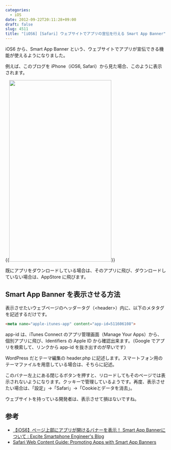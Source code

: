 ```yaml
---
categories:
  - iOS
date: 2012-09-22T20:11:28+09:00
draft: false
slug: 4511
title: "[iOS6] [Safari] ウェブサイトでアプリの宣伝を行える Smart App Banner"
---
```


iOS6 から、Smart App Banner という、ウェブサイトでアプリが宣伝できる機能が使えるようになりました。

例えば、このブログを iPhone（iOS6, Safari）から見た場合、このように表示されます。

{{<img alt="" src="/images/2012/09/4511_1.png" width="320" height="568">}}

既にアプリをダウンロードしている場合は、そのアプリに飛び、ダウンロードしていない場合は、AppStore に飛びます。

## Smart App Banner を表示させる方法

表示させたいウェブページのヘッダータグ（&lt;header>）内に、以下のメタタグを記述するだけです。

```html
<meta name="apple-itunes-app" content="app-id=511606108">
```

app-id は、iTunes Connect のアプリ管理画面（Manage Your Apps）から、個別アプリに飛び、Identifiers の Apple ID から確認出来ます。（Google でアプリを検索して、リンクから app-id を抜き出すのが早いです）

WordPress だとテーマ編集の header.php に記述します。スマートフォン用のテーマファイルを用意している場合は、そちらに記述。

このバナー左上にある閉じるボタンを押すと、リロードしてもそのページでは表示されないようになります。クッキーで管理しているようです。再度、表示させたい場合は、「設定」→「Safari」→「Cookieとデータを消去」。

ウェブサイトを持っている開発者は、表示させて損はないですね。

## 参考

* [【iOS6】ページ上部にアプリが開けるバナーを表示！ Smart App Bannerについて : Excite Smartphone Engineer's Blog](http://blog.excite.co.jp/spdev/18870453/)
* [Safari Web Content Guide: Promoting Apps with Smart App Banners](https://developer.apple.com/library/safari/#documentation/AppleApplications/Reference/SafariWebContent/PromotingAppswithAppBanners/PromotingAppswithAppBanners.html)
